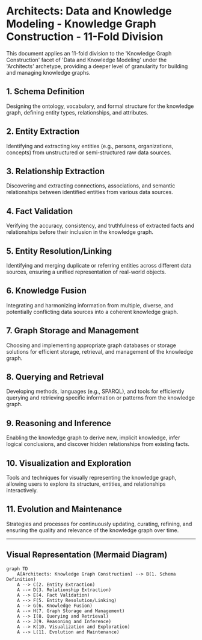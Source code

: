 # Architects: Data and Knowledge Modeling - Knowledge Graph Construction - 11-Fold Division

This document applies an 11-fold division to the 'Knowledge Graph Construction' facet of 'Data and Knowledge Modeling' under the 'Architects' archetype, providing a deeper level of granularity for building and managing knowledge graphs.

## 1. Schema Definition

Designing the ontology, vocabulary, and formal structure for the knowledge graph, defining entity types, relationships, and attributes.

## 2. Entity Extraction

Identifying and extracting key entities (e.g., persons, organizations, concepts) from unstructured or semi-structured raw data sources.

## 3. Relationship Extraction

Discovering and extracting connections, associations, and semantic relationships between identified entities from various data sources.

## 4. Fact Validation

Verifying the accuracy, consistency, and truthfulness of extracted facts and relationships before their inclusion in the knowledge graph.

## 5. Entity Resolution/Linking

Identifying and merging duplicate or referring entities across different data sources, ensuring a unified representation of real-world objects.

## 6. Knowledge Fusion

Integrating and harmonizing information from multiple, diverse, and potentially conflicting data sources into a coherent knowledge graph.

## 7. Graph Storage and Management

Choosing and implementing appropriate graph databases or storage solutions for efficient storage, retrieval, and management of the knowledge graph.

## 8. Querying and Retrieval

Developing methods, languages (e.g., SPARQL), and tools for efficiently querying and retrieving specific information or patterns from the knowledge graph.

## 9. Reasoning and Inference

Enabling the knowledge graph to derive new, implicit knowledge, infer logical conclusions, and discover hidden relationships from existing facts.

## 10. Visualization and Exploration

Tools and techniques for visually representing the knowledge graph, allowing users to explore its structure, entities, and relationships interactively.

## 11. Evolution and Maintenance

Strategies and processes for continuously updating, curating, refining, and ensuring the quality and relevance of the knowledge graph over time.

---

## Visual Representation (Mermaid Diagram)

```mermaid
graph TD
    A[Architects: Knowledge Graph Construction] --> B(1. Schema Definition)
    A --> C(2. Entity Extraction)
    A --> D(3. Relationship Extraction)
    A --> E(4. Fact Validation)
    A --> F(5. Entity Resolution/Linking)
    A --> G(6. Knowledge Fusion)
    A --> H(7. Graph Storage and Management)
    A --> I(8. Querying and Retrieval)
    A --> J(9. Reasoning and Inference)
    A --> K(10. Visualization and Exploration)
    A --> L(11. Evolution and Maintenance)
```
